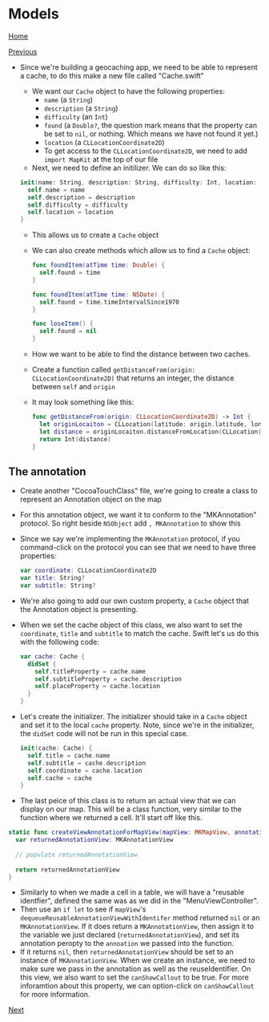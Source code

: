 # Models
[Home](Scavenger.md)

[Previous](menu.md)

- Since we're building a geocaching app, we need to be able to represent a cache, to do this make a new file called "Cache.swift"
  - We want our `Cache` object to have the following properties:
    - `name` (a `String`)
    - `description` (a `String`)
    - `difficulty` (an `Int`)
    - `found` (a `Double?`, the question mark means that the property can be set to `nil`, or nothing. Which means we have not found it yet.)
    - `location` (a `CLLocationCoordinate2D`)
    - To get access to the `CLLocationCoordinate2D`, we need to add `import MapKit` at the top of our file
  - Next, we need to define an initilizer. We can do so like this:

  ```swift
  init(name: String, description: String, difficulty: Int, location: CLLocationCoordinate2D) {
    self.name = name
    self.description = description
    self.difficulty = difficulty
    self.location = location
  }
  ```
  - This allows us to create a `Cache` object
  - We can also create methods which allow us to find a `Cache` object:
  
    ```swift
    func foundItem(atTime time: Double) {
      self.found = time
    }

    func foundItem(atTime time: NSDate) {
      self.found = time.timeIntervalSince1970
    }

    func loseItem() {
      self.found = nil
    }
    ```
    
  - How we want to be able to find the distance between two caches.
  - Create a function called `getDistanceFrom(origin: CLLocationCoordinate2D)` that returns an integer, the distance between `self` and `origin`
  - It may look something like this:
  
    ```swift
    func getDistanceFrom(origin: CLLocationCoordinate2D) -> Int {
      let originLocaiton = CLLocation(latitude: origin.latitude, longitude: origin.longitude)
      let distance = originLocaiton.distanceFromLocation(CLLocation(latitude: self.location.latitude, longitude: self.location.longitude))
      return Int(distance)
    }
    ```

## The annotation
  - Create another "CocoaTouchClass" file, we're going to create a class to represent an Annotation object on the map
  - For this annotation object, we want it to conform to the "MKAnnotation" protocol. So right beside `NSObject` add `, MKAnnotation` to show this
  - Since we say we're implementing the `MKAnnotation` protocol, if you command-click on the protocol you can see that we need to have three properties:
  
    ```swift
    var coordinate: CLLocationCoordinate2D
    var title: String?
    var subtitle: String?
    ```
  - We're also going to add our own custom property, a `Cache` object that the Annotation object is presenting.
  - When we set the cache object of this class, we also want to set the `coordinate`, `title` and `subtitle` to match the cache. Swift let's us do this with the following code:

    ```swift
    var cache: Cache {
      didSet {
        self.titleProperty = cache.name
        self.subtitleProperty = cache.description
        self.placeProperty = cache.location
      }
    }
    ```
  - Let's create the initializer. The initializer should take in a `Cache` object and set it to the local `cache` property. Note, since we're in the initializer, the `didSet` code will not be run in this special case. 

    ```swift
    init(cache: Cache) {
      self.title = cache.name
      self.subtitle = cache.description
      self.coordinate = cache.location
      self.cache = cache
    }
    ```

  - The last peice of this class is to return an actual view that we can display on our map. This will be a class function, very similar to the function where we returned a cell. It'll start off like this.

```swift
static func createViewAnnotationForMapView(mapView: MKMapView, annotation: MKAnnotation) -> MKAnnotationView { 
  var returnedAnnotationView: MKAnnotationView
  
  // populate returnedAnnotationView
  
  return returnedAnnotationView
}
```
  - Similarly to when we made a cell in a table, we will have a "reusable identfier", defined the same was as we did in the "MenuViewController". 
  - Then use an `if let` to see if `mapView`'s `dequeueReusableAnnotationViewWithIdentifer` method returned `nil` or an `MKAnnotationView`. If it does return a `MKAnnotationView`, then assign it to the variable we just declared (`returnedAnnotationView`), and set its annotation peropty to the `annoation` we passed into the function.
  - If it returns `nil`, then `returnedAnnotationView` should be set to an instance of `MKAnnotationView`. When we create an instance, we need to make sure we pass in the annotation as well as the reuseIdentifier. On this view, we also want to set the `canShowCallout` to be true. For more inforamtion about this property, we can option-click on `canShowCallout` for more information.

[Next](map.md)
